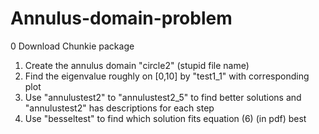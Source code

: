 # Annulus-domain-problem
0   Download Chunkie package 
1.  Create the annulus domain "circle2" (stupid file name)
2.  Find the eigenvalue roughly on [0,10] by "test1_1" with corresponding plot
3.  Use "annulustest2" to "annulustest2_5" to find better solutions and "annulustest2" has descriptions for each step
5.  Use "besseltest" to find which solution fits equation (6) (in pdf) best
